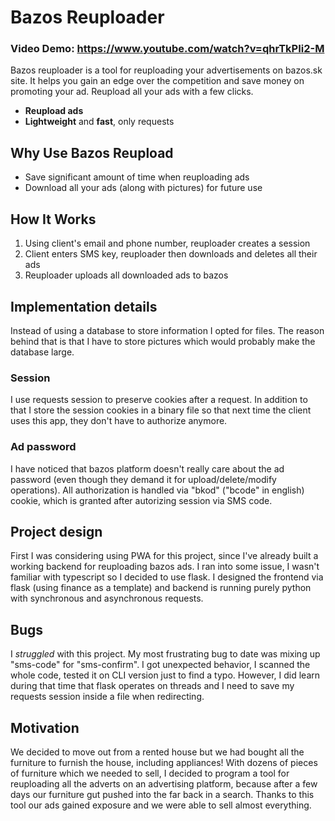 # Bazos Reuploader
### Video Demo:  https://www.youtube.com/watch?v=qhrTkPIi2-M
Bazos reuploader is a tool for reuploading your advertisements on bazos.sk site. It helps you gain an edge over the competition and save money on promoting your ad. Reupload all your ads with a few clicks.
* **Reupload ads**
* **Lightweight** and **fast**, only requests

## Why Use Bazos Reupload

* Save significant amount of time when reuploading ads
* Download all your ads (along with pictures) for future use

## How It Works

1. Using client's email and phone number, reuploader creates a session
2. Client enters SMS key, reuploader then downloads and deletes all their ads
3. Reuploader uploads all downloaded ads to bazos

## Implementation details
Instead of using a database to store information I opted for files. The reason behind that is that I have to store pictures which would probably make the database large.
### Session
I use requests session to preserve cookies after a request. In addition to that I store the session cookies in a binary file so that next time the client uses this app, they don't have to authorize anymore. 
### Ad password
I have noticed that bazos platform doesn't really care about the ad password (even though they demand it for upload/delete/modify operations). All authorization is handled via "bkod" ("bcode" in english) cookie, which is granted after autorizing session via SMS code. 

## Project design
First I was considering using PWA for this project, since I've already built a working backend for reuploading bazos ads. 
I ran into some issue, I wasn't familiar with typescript so I decided to use flask. 
I designed the frontend via flask (using finance as a template) and backend is running purely python with synchronous and asynchronous requests.

## Bugs
I *struggled* with this project. My most frustrating bug to date was mixing up "sms-code" for "sms-confirm". I got unexpected behavior, I scanned the whole code, tested it on CLI version just to find a typo. However, I did learn during that time that flask operates on threads and I need to save my requests session inside a file when redirecting.

## Motivation
We decided to move out from a rented house but we had bought all the furniture to furnish the house, including appliances! With dozens of pieces of furniture which we needed to sell, I decided to program a tool for reuploading all the adverts on an advertising platform, because after a few days our furniture gut pushed into the far back in a search. Thanks to this tool our ads gained exposure and we were able to sell almost everything.